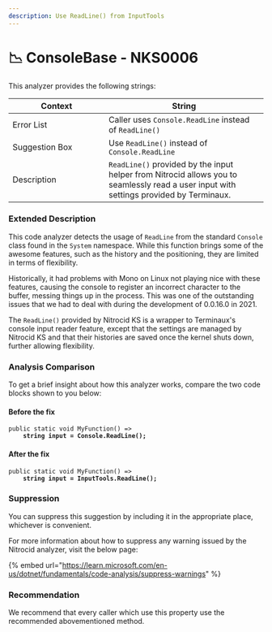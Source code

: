```yaml
---
description: Use ReadLine() from InputTools
---
```


# 📉 ConsoleBase - NKS0006

This analyzer provides the following strings:

<table><thead><tr><th width="174">Context</th><th>String</th></tr></thead><tbody><tr><td>Error List</td><td>Caller uses <code>Console.ReadLine</code> instead of <code>ReadLine()</code></td></tr><tr><td>Suggestion Box</td><td>Use <code>ReadLine()</code> instead of <code>Console.ReadLine</code></td></tr><tr><td>Description</td><td><code>ReadLine()</code> provided by the input helper from Nitrocid allows you to seamlessly read a user input with settings provided by Terminaux.</td></tr></tbody></table>

### Extended Description

This code analyzer detects the usage of `ReadLine` from the standard `Console` class found in the `System` namespace. While this function brings some of the awesome features, such as the history and the positioning, they are limited in terms of flexibility.

Historically, it had problems with Mono on Linux not playing nice with these features, causing the console to register an incorrect character to the buffer, messing things up in the process. This was one of the outstanding issues that we had to deal with during the development of 0.0.16.0 in 2021.

The `ReadLine()` provided by Nitrocid KS is a wrapper to Terminaux's console input reader feature, except that the settings are managed by Nitrocid KS and that their histories are saved once the kernel shuts down, further allowing flexibility.

### Analysis Comparison

To get a brief insight about how this analyzer works, compare the two code blocks shown to you below:

#### Before the fix

<pre class="language-csharp" data-title="Somewhere in your mod code..." data-line-numbers><code class="lang-csharp">public static void MyFunction() =>
<strong>    string input = Console.ReadLine();
</strong></code></pre>

#### After the fix

<pre class="language-csharp" data-title="Somewhere in your mod code..." data-line-numbers><code class="lang-csharp">public static void MyFunction() =>
<strong>    string input = InputTools.ReadLine();
</strong></code></pre>

### Suppression

You can suppress this suggestion by including it in the appropriate place, whichever is convenient.

For more information about how to suppress any warning issued by the Nitrocid analyzer, visit the below page:

{% embed url="https://learn.microsoft.com/en-us/dotnet/fundamentals/code-analysis/suppress-warnings" %}

### Recommendation

We recommend that every caller which use this property use the recommended abovementioned method.
